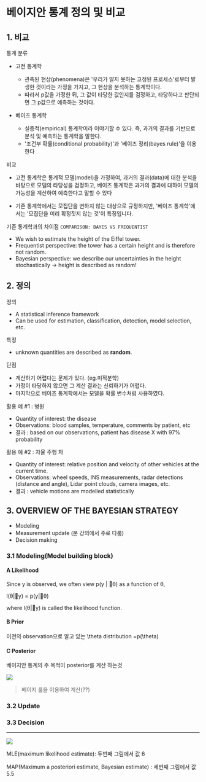# 베이지안 통계 정의 및 비교 


## 1. 비교 


통계 분류 
- 고전 통계학
    - 관측된 현상(phenomena)은 '우리가 알지 못하는 고정된 프로세스'로부터 발생한 것이라는 가정을 가지고, 그 현상을 분석하는 통계학이다. 
    - 따라서 p값을 가정한 뒤, 그 값이 타당한 값인지를 검정하고, 타당하다고 판단되면 그 p값으로 예측하는 것이다.

- 베이즈 통계학
    - 실증적(empirical) 통계학이라 이야기할 수 있다. 즉, 과거의 결과를 기반으로 분석 및 예측하는 통계학을 말한다.
    - '조건부 확률(conditional probability)'과 '베이즈 정리(bayes rule)'을 이용한다

비교 
- 고전 통계학은 통계적 모델(model)을 가정하여, 과거의 결과(data)에 대한 분석을 바탕으로 모델의 타당성을 검정하고, 베이즈 통계학은 과거의 결과에 대하여 모델의 가능성을 계산하여 예측한다고 말할 수 있다

- 기존 통계학에서는 모집단을 변하지 않는 대상으로 규정하지만, '베이즈 통계학'에서는 '모집단을 미리 확정짓지 않는 것'이 특징입니다.

기존 통계학과의 차이점 `COMPARISON: BAYES VS FREQUENTIST`

- We wish to estimate the height of the Eiffel tower.
- Frequentist perspective: the tower has a certain height and is therefore not random.
- Bayesian perspective: we describe our uncertainties in the height stochastically -> height is described as random!

## 2. 정의 

정의 
- A statistical inference framework
- Can be used for estimation, classification, detection, model selection, etc.

특징 
- unknown quantities are described as **random**.


단점 
- 계산하기 어렵다는 문제가 있다. (eg.미적분학)
- 가정이 타당하지 않으면 그 계산 결과는 신뢰하기가 어렵다.
- 마지막으로 베이즈 통계학에서는 모델을 확률 변수처럼 사용하였다.

활용 예 #1 : 병원 

- Quantity of interest: the disease
- Observations: blood samples, temperature, comments by patient, etc
- 결과 : based on our observations, patient has disease X with 97% probability

활용 예 #2 : 자율 주행 차 

- Quantity of interest: relative position and velocity of other vehicles at the current time.
- Observations: wheel speeds, INS measurements, radar detections (distance and angle), Lidar point clouds, camera images, etc.
- 결과 : vehicle motions are modelled statistically


    
## 3. OVERVIEW OF THE BAYESIAN STRATEGY
- Modeling
- Measurement update (본 강의에서 주로 다룸) 
- Decision making


### 3.1 Modeling(Model building block)

#### A Likelihood

Since y is observed, we often view p(y | θ) as a function of θ,

l(θ|y) = p(y|θ)

where l(θ|y) is called the likelihood function.


#### B Prior

이전의 observation으로 알고 있는 \theta distribution =p(\theta)

#### C Posterior

베이지안 통계의 주 목적이 posterior를 계산 하는것 

![](https://i.imgur.com/5Dp9p2E.png)

> 베이지 룰을 이용하여 계산(??)



### 3.2 Update

### 3.3 Decision




---

![](https://i.imgur.com/WeSMo1Y.png)

MLE(maximum likelihood estimate): 두번째 그림에서 값 6


MAP(Maximum a posteriori estimate, Bayesian estimate) : 세번째 그림에서 값 5.5











